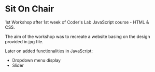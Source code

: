 # Sit On Chair

1st Workshop after 1st week of Coder's Lab JavaScript course - HTML & CSS.

The aim of the workshop was to recreate a website basing on the design provided in jpg file.

Later on added functionalities in JavaScript:

 - Dropdown menu display
 - Slider
